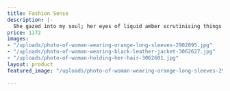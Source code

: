 ```yaml
---
title: Fashion Sense
description: |-
  She gazed into my soul; her eyes of liquid amber scrutinising things inside of which I could only dream of seeing in myself. She was a mystery. A dangerously beautiful mystery, and I was ensnared in the trap which she'd set.
price: 1172
images:
- "/uploads/photo-of-woman-wearing-orange-long-sleeves-2902095.jpg"
- "/uploads/photo-of-woman-wearing-black-leather-jacket-3062627.jpg"
- "/uploads/photo-of-woman-holding-her-hair-3062601.jpg"
layout: product
featured_image: "/uploads/photo-of-woman-wearing-orange-long-sleeves-2902095.jpg"

---
```

